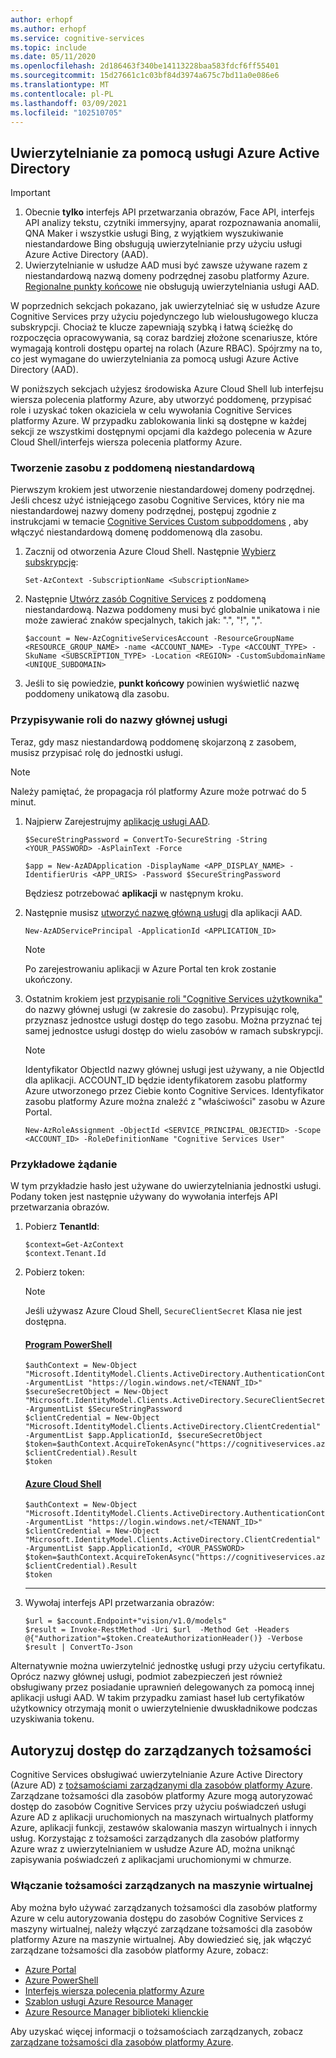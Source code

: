 ```yaml
---
author: erhopf
ms.author: erhopf
ms.service: cognitive-services
ms.topic: include
ms.date: 05/11/2020
ms.openlocfilehash: 2d186463f340be14113228baa583fdcf6ff55401
ms.sourcegitcommit: 15d27661c1c03bf84d3974a675c7bd11a0e086e6
ms.translationtype: MT
ms.contentlocale: pl-PL
ms.lasthandoff: 03/09/2021
ms.locfileid: "102510705"
---
```

## <a name="authenticate-with-azure-active-directory"></a>Uwierzytelnianie za pomocą usługi Azure Active Directory

> [!IMPORTANT]
> 1. Obecnie **tylko** interfejs API przetwarzania obrazów, Face API, interfejs API analizy tekstu, czytniki immersyjny, aparat rozpoznawania anomalii, QNA Maker i wszystkie usługi Bing, z wyjątkiem wyszukiwanie niestandardowe Bing obsługują uwierzytelnianie przy użyciu usługi Azure Active Directory (AAD).
> 2. Uwierzytelnianie w usłudze AAD musi być zawsze używane razem z niestandardową nazwą domeny podrzędnej zasobu platformy Azure. [Regionalne punkty końcowe](../articles/cognitive-services/cognitive-services-custom-subdomains.md#is-there-a-list-of-regional-endpoints) nie obsługują uwierzytelniania usługi AAD.

W poprzednich sekcjach pokazano, jak uwierzytelniać się w usłudze Azure Cognitive Services przy użyciu pojedynczego lub wielousługowego klucza subskrypcji. Chociaż te klucze zapewniają szybką i łatwą ścieżkę do rozpoczęcia opracowywania, są coraz bardziej złożone scenariusze, które wymagają kontroli dostępu opartej na rolach (Azure RBAC). Spójrzmy na to, co jest wymagane do uwierzytelniania za pomocą usługi Azure Active Directory (AAD).

W poniższych sekcjach użyjesz środowiska Azure Cloud Shell lub interfejsu wiersza polecenia platformy Azure, aby utworzyć poddomenę, przypisać role i uzyskać token okaziciela w celu wywołania Cognitive Services platformy Azure. W przypadku zablokowania linki są dostępne w każdej sekcji ze wszystkimi dostępnymi opcjami dla każdego polecenia w Azure Cloud Shell/interfejs wiersza polecenia platformy Azure.

### <a name="create-a-resource-with-a-custom-subdomain"></a>Tworzenie zasobu z poddomeną niestandardową

Pierwszym krokiem jest utworzenie niestandardowej domeny podrzędnej. Jeśli chcesz użyć istniejącego zasobu Cognitive Services, który nie ma niestandardowej nazwy domeny podrzędnej, postępuj zgodnie z instrukcjami w temacie [Cognitive Services Custom subpoddomens](../articles/cognitive-services/cognitive-services-custom-subdomains.md#how-does-this-impact-existing-resources) , aby włączyć niestandardową domenę poddomenową dla zasobu.

1. Zacznij od otworzenia Azure Cloud Shell. Następnie [Wybierz subskrypcję](/powershell/module/az.accounts/set-azcontext):

   ```powershell-interactive
   Set-AzContext -SubscriptionName <SubscriptionName>
   ```

2. Następnie [Utwórz zasób Cognitive Services](/powershell/module/az.cognitiveservices/new-azcognitiveservicesaccount) z poddomeną niestandardową. Nazwa poddomeny musi być globalnie unikatowa i nie może zawierać znaków specjalnych, takich jak: ".", "!", ",".

   ```powershell-interactive
   $account = New-AzCognitiveServicesAccount -ResourceGroupName <RESOURCE_GROUP_NAME> -name <ACCOUNT_NAME> -Type <ACCOUNT_TYPE> -SkuName <SUBSCRIPTION_TYPE> -Location <REGION> -CustomSubdomainName <UNIQUE_SUBDOMAIN>
   ```

3. Jeśli to się powiedzie, **punkt końcowy** powinien wyświetlić nazwę poddomeny unikatową dla zasobu.


### <a name="assign-a-role-to-a-service-principal"></a>Przypisywanie roli do nazwy głównej usługi

Teraz, gdy masz niestandardową poddomenę skojarzoną z zasobem, musisz przypisać rolę do jednostki usługi.

> [!NOTE]
> Należy pamiętać, że propagacja ról platformy Azure może potrwać do 5 minut.

1. Najpierw Zarejestrujmy [aplikację usługi AAD](/powershell/module/Az.Resources/New-AzADApplication).

   ```powershell-interactive
   $SecureStringPassword = ConvertTo-SecureString -String <YOUR_PASSWORD> -AsPlainText -Force

   $app = New-AzADApplication -DisplayName <APP_DISPLAY_NAME> -IdentifierUris <APP_URIS> -Password $SecureStringPassword
   ```

   Będziesz potrzebować **aplikacji** w następnym kroku.

2. Następnie musisz [utworzyć nazwę główną usługi](/powershell/module/az.resources/new-azadserviceprincipal) dla aplikacji AAD.

   ```powershell-interactive
   New-AzADServicePrincipal -ApplicationId <APPLICATION_ID>
   ```

   >[!NOTE]
   > Po zarejestrowaniu aplikacji w Azure Portal ten krok zostanie ukończony.

3. Ostatnim krokiem jest [przypisanie roli "Cognitive Services użytkownika"](/powershell/module/az.Resources/New-azRoleAssignment) do nazwy głównej usługi (w zakresie do zasobu). Przypisując rolę, przyznasz jednostce usługi dostęp do tego zasobu. Można przyznać tej samej jednostce usługi dostęp do wielu zasobów w ramach subskrypcji.
   >[!NOTE]
   > Identyfikator ObjectId nazwy głównej usługi jest używany, a nie ObjectId dla aplikacji.
   > ACCOUNT_ID będzie identyfikatorem zasobu platformy Azure utworzonego przez Ciebie konto Cognitive Services. Identyfikator zasobu platformy Azure można znaleźć z "właściwości" zasobu w Azure Portal.

   ```azurecli-interactive
   New-AzRoleAssignment -ObjectId <SERVICE_PRINCIPAL_OBJECTID> -Scope <ACCOUNT_ID> -RoleDefinitionName "Cognitive Services User"
   ```

### <a name="sample-request"></a>Przykładowe żądanie

W tym przykładzie hasło jest używane do uwierzytelniania jednostki usługi. Podany token jest następnie używany do wywołania interfejs API przetwarzania obrazów.

1. Pobierz **TenantId**:
   ```powershell-interactive
   $context=Get-AzContext
   $context.Tenant.Id
   ```

2. Pobierz token:
   > [!NOTE]
   > Jeśli używasz Azure Cloud Shell, `SecureClientSecret` Klasa nie jest dostępna. 

   #### <a name="powershell"></a>[Program PowerShell](#tab/powershell)
   ```powershell-interactive
   $authContext = New-Object "Microsoft.IdentityModel.Clients.ActiveDirectory.AuthenticationContext" -ArgumentList "https://login.windows.net/<TENANT_ID>"
   $secureSecretObject = New-Object "Microsoft.IdentityModel.Clients.ActiveDirectory.SecureClientSecret" -ArgumentList $SecureStringPassword   
   $clientCredential = New-Object "Microsoft.IdentityModel.Clients.ActiveDirectory.ClientCredential" -ArgumentList $app.ApplicationId, $secureSecretObject
   $token=$authContext.AcquireTokenAsync("https://cognitiveservices.azure.com/", $clientCredential).Result
   $token
   ```
   
   #### <a name="azure-cloud-shell"></a>[Azure Cloud Shell](#tab/azure-cloud-shell)
   ```Azure Cloud Shell
   $authContext = New-Object "Microsoft.IdentityModel.Clients.ActiveDirectory.AuthenticationContext" -ArgumentList "https://login.windows.net/<TENANT_ID>"
   $clientCredential = New-Object "Microsoft.IdentityModel.Clients.ActiveDirectory.ClientCredential" -ArgumentList $app.ApplicationId, <YOUR_PASSWORD>
   $token=$authContext.AcquireTokenAsync("https://cognitiveservices.azure.com/", $clientCredential).Result
   $token
   ``` 

   ---

3. Wywołaj interfejs API przetwarzania obrazów:
   ```powershell-interactive
   $url = $account.Endpoint+"vision/v1.0/models"
   $result = Invoke-RestMethod -Uri $url  -Method Get -Headers @{"Authorization"=$token.CreateAuthorizationHeader()} -Verbose
   $result | ConvertTo-Json
   ```

Alternatywnie można uwierzytelnić jednostkę usługi przy użyciu certyfikatu. Oprócz nazwy głównej usługi, podmiot zabezpieczeń jest również obsługiwany przez posiadanie uprawnień delegowanych za pomocą innej aplikacji usługi AAD. W takim przypadku zamiast haseł lub certyfikatów użytkownicy otrzymają monit o uwierzytelnienie dwuskładnikowe podczas uzyskiwania tokenu.

## <a name="authorize-access-to-managed-identities"></a>Autoryzuj dostęp do zarządzanych tożsamości
 
Cognitive Services obsługiwać uwierzytelnianie Azure Active Directory (Azure AD) z [tożsamościami zarządzanymi dla zasobów platformy Azure](../articles/active-directory/managed-identities-azure-resources/overview.md). Zarządzane tożsamości dla zasobów platformy Azure mogą autoryzować dostęp do zasobów Cognitive Services przy użyciu poświadczeń usługi Azure AD z aplikacji uruchomionych na maszynach wirtualnych platformy Azure, aplikacji funkcji, zestawów skalowania maszyn wirtualnych i innych usług. Korzystając z tożsamości zarządzanych dla zasobów platformy Azure wraz z uwierzytelnianiem w usłudze Azure AD, można uniknąć zapisywania poświadczeń z aplikacjami uruchomionymi w chmurze.  

### <a name="enable-managed-identities-on-a-vm"></a>Włączanie tożsamości zarządzanych na maszynie wirtualnej

Aby można było używać zarządzanych tożsamości dla zasobów platformy Azure w celu autoryzowania dostępu do zasobów Cognitive Services z maszyny wirtualnej, należy włączyć zarządzane tożsamości dla zasobów platformy Azure na maszynie wirtualnej. Aby dowiedzieć się, jak włączyć zarządzane tożsamości dla zasobów platformy Azure, zobacz:

- [Azure Portal](../articles/active-directory/managed-identities-azure-resources/qs-configure-portal-windows-vm.md)
- [Azure PowerShell](../articles/active-directory/managed-identities-azure-resources/qs-configure-powershell-windows-vm.md)
- [Interfejs wiersza polecenia platformy Azure](../articles/active-directory/managed-identities-azure-resources/qs-configure-cli-windows-vm.md)
- [Szablon usługi Azure Resource Manager](../articles/active-directory/managed-identities-azure-resources/qs-configure-template-windows-vm.md)
- [Azure Resource Manager biblioteki klienckie](../articles/active-directory/managed-identities-azure-resources/qs-configure-sdk-windows-vm.md)

Aby uzyskać więcej informacji o tożsamościach zarządzanych, zobacz [zarządzane tożsamości dla zasobów platformy Azure](../articles/active-directory/managed-identities-azure-resources/overview.md).